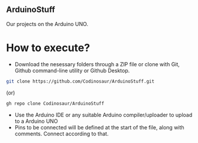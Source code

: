 ## ArduinoStuff
Our projects on the Arduino UNO.

# How to execute?
* Download the nesessary folders through a ZIP file or clone with Git, Github command-line utility or Github Desktop.
```sh
git clone https://github.com/Codinosaur/ArduinoStuff.git 
```
(or)
```sh 
gh repo clone Codinosaur/ArduinoStuff 
```
* Use the Arduino IDE or any suitable Arduino compiler/uploader to upload to a Arduino UNO
* Pins to be connected will be defined at the start of the file, along with comments. Connect according to that.



